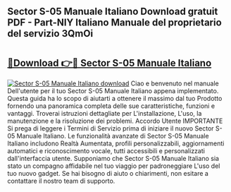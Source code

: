 ## Sector S-05 Manuale Italiano Download gratuit PDF - Part-NIY Italiano Manuale del proprietario del servizio 3QmOi

# <h2><a href="http://dfbb6z.blite.top/?on=Sector+S-05+Manuale+Italiano">🔗Download 👉🔴 Sector S-05 Manuale Italiano</a></h2>

[![Sector S-05 Manuale Italiano download](https://i.imgur.com/lujVjoI.png)](http://dfbb6z.blite.top/?on=Sector+S-05+Manuale+Italiano)
Ciao e benvenuto nel manuale Dell'utente per il tuo Sector S-05 Manuale Italiano appena implementato. Questa guida ha lo scopo di aiutarti a ottenere il massimo dal tuo Prodotto fornendo una panoramica completa delle sue caratteristiche, funzioni e vantaggi. Troverai istruzioni dettagliate per L'installazione, L'uso, la manutenzione e la risoluzione dei problemi. Accordo Utente IMPORTANTE Si prega di leggere i Termini di Servizio prima di iniziare il nuovo Sector S-05 Manuale Italiano. Le funzionalità avanzate di Sector S-05 Manuale Italiano includono Realtà Aumentata, profili personalizzabili, aggiornamenti automatici e riconoscimento vocale, tutti accessibili e personalizzati dall'interfaccia utente. Supponiamo che Sector S-05 Manuale Italiano sia stato un compagno affidabile nel tuo viaggio per padroneggiare L'uso del tuo nuovo gadget. Se hai bisogno di aiuto o chiarimenti, non esitare a contattare il nostro team di supporto.
